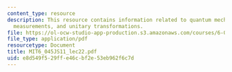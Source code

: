 ```yaml
---
content_type: resource
description: This resource contains information related to quantum mechanics, quantum
  measurements, and unitary transformations.
file: https://ol-ocw-studio-app-production.s3.amazonaws.com/courses/6-045j-automata-computability-and-complexity-spring-2011/e8d549f529ffe46cbf2e53eb962f6c7d_MIT6_045JS11_lec22.pdf
file_type: application/pdf
resourcetype: Document
title: MIT6_045JS11_lec22.pdf
uid: e8d549f5-29ff-e46c-bf2e-53eb962f6c7d
---
```

